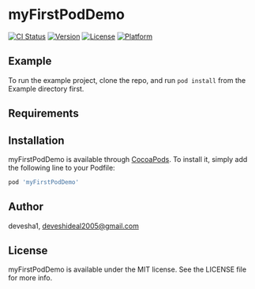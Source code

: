 # myFirstPodDemo

[![CI Status](https://img.shields.io/travis/devesha1/myFirstPodDemo.svg?style=flat)](https://travis-ci.org/devesha1/myFirstPodDemo)
[![Version](https://img.shields.io/cocoapods/v/myFirstPodDemo.svg?style=flat)](https://cocoapods.org/pods/myFirstPodDemo)
[![License](https://img.shields.io/cocoapods/l/myFirstPodDemo.svg?style=flat)](https://cocoapods.org/pods/myFirstPodDemo)
[![Platform](https://img.shields.io/cocoapods/p/myFirstPodDemo.svg?style=flat)](https://cocoapods.org/pods/myFirstPodDemo)

## Example

To run the example project, clone the repo, and run `pod install` from the Example directory first.

## Requirements

## Installation

myFirstPodDemo is available through [CocoaPods](https://cocoapods.org). To install
it, simply add the following line to your Podfile:

```ruby
pod 'myFirstPodDemo'
```

## Author

devesha1, deveshideal2005@gmail.com

## License

myFirstPodDemo is available under the MIT license. See the LICENSE file for more info.
